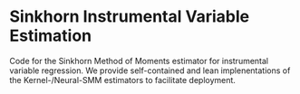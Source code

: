 # Sinkhorn Instrumental Variable Estimation
Code for the Sinkhorn Method of Moments estimator for instrumental variable regression.
We provide self-contained and lean implenentations of the Kernel-/Neural-SMM estimators to facilitate deployment.



